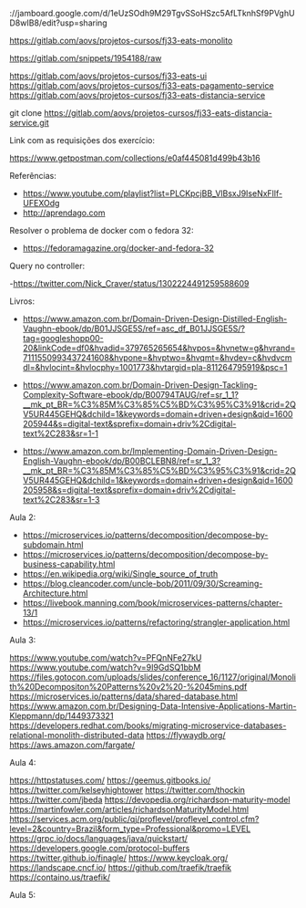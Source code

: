 ://jamboard.google.com/d/1eUzSOdh9M29TgvSSoHSzc5AfLTknhSf9PVghUD8wIB8/edit?usp=sharing


https://gitlab.com/aovs/projetos-cursos/fj33-eats-monolito


https://gitlab.com/snippets/1954188/raw


https://gitlab.com/aovs/projetos-cursos/fj33-eats-ui
https://gitlab.com/aovs/projetos-cursos/fj33-eats-pagamento-service
https://gitlab.com/aovs/projetos-cursos/fj33-eats-distancia-service

git clone https://gitlab.com/aovs/projetos-cursos/fj33-eats-distancia-service.git

Link com as requisições dos exercício:

https://www.getpostman.com/collections/e0af445081d499b43b16

Referências:

- https://www.youtube.com/playlist?list=PLCKpcjBB_VlBsxJ9IseNxFllf-UFEXOdg
- http://aprendago.com

Resolver o problema de docker com o fedora 32:

- https://fedoramagazine.org/docker-and-fedora-32


Query no controller:

-https://twitter.com/Nick_Craver/status/1302224491259588609

Livros:

- https://www.amazon.com.br/Domain-Driven-Design-Distilled-English-Vaughn-ebook/dp/B01JJSGE5S/ref=asc_df_B01JJSGE5S/?tag=googleshopp00-20&linkCode=df0&hvadid=379765265654&hvpos=&hvnetw=g&hvrand=7111550993437241608&hvpone=&hvptwo=&hvqmt=&hvdev=c&hvdvcmdl=&hvlocint=&hvlocphy=1001773&hvtargid=pla-811264795919&psc=1

- https://www.amazon.com.br/Domain-Driven-Design-Tackling-Complexity-Software-ebook/dp/B00794TAUG/ref=sr_1_1?__mk_pt_BR=%C3%85M%C3%85%C5%BD%C3%95%C3%91&crid=2QV5UR445GEHQ&dchild=1&keywords=domain+driven+design&qid=1600205944&s=digital-text&sprefix=domain+driv%2Cdigital-text%2C283&sr=1-1

- https://www.amazon.com.br/Implementing-Domain-Driven-Design-English-Vaughn-ebook/dp/B00BCLEBN8/ref=sr_1_3?__mk_pt_BR=%C3%85M%C3%85%C5%BD%C3%95%C3%91&crid=2QV5UR445GEHQ&dchild=1&keywords=domain+driven+design&qid=1600205958&s=digital-text&sprefix=domain+driv%2Cdigital-text%2C283&sr=1-3


Aula 2:

- https://microservices.io/patterns/decomposition/decompose-by-subdomain.html
- https://microservices.io/patterns/decomposition/decompose-by-business-capability.html
- https://en.wikipedia.org/wiki/Single_source_of_truth
- https://blog.cleancoder.com/uncle-bob/2011/09/30/Screaming-Architecture.html
- https://livebook.manning.com/book/microservices-patterns/chapter-13/1
- https://microservices.io/patterns/refactoring/strangler-application.html

Aula 3:

https://www.youtube.com/watch?v=PFQnNFe27kU
https://www.youtube.com/watch?v=9I9GdSQ1bbM
https://files.gotocon.com/uploads/slides/conference_16/1127/original/Monolith%20Decompositon%20Patterns%20v2%20-%2045mins.pdf
https://microservices.io/patterns/data/shared-database.html
https://www.amazon.com.br/Designing-Data-Intensive-Applications-Martin-Kleppmann/dp/1449373321
https://developers.redhat.com/books/migrating-microservice-databases-relational-monolith-distributed-data
https://flywaydb.org/
https://aws.amazon.com/fargate/



Aula 4:

https://httpstatuses.com/
https://geemus.gitbooks.io/
https://twitter.com/kelseyhightower
https://twitter.com/thockin
https://twitter.com/jbeda
https://devopedia.org/richardson-maturity-model
https://martinfowler.com/articles/richardsonMaturityModel.html
https://services.acm.org/public/qj/proflevel/proflevel_control.cfm?level=2&country=Brazil&form_type=Professional&promo=LEVEL
https://grpc.io/docs/languages/java/quickstart/
https://developers.google.com/protocol-buffers
https://twitter.github.io/finagle/
https://www.keycloak.org/
https://landscape.cncf.io/
https://github.com/traefik/traefik
https://containo.us/traefik/

Aula 5:

